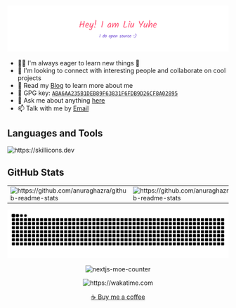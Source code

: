 ![github-header-image](./assets/github-header-image.png)

- 👨‍💻 I'm always eager to learn new things 🌟
- 🤝 I'm looking to connect with interesting people and collaborate on cool projects
- 🔭 Read my [Blog](https://liuyuhe666.github.io) to learn more about me
- 🔑 GPG key: [`ABA6AA235B1DEB89F63831F6FDB9D26CF8A02895`](https://keys.openpgp.org/vks/v1/by-fingerprint/ABA6AA235B1DEB89F63831F6FDB9D26CF8A02895)
- 💬 Ask me about anything [here](https://github.com/liuyuhe666/liuyuhe666/issues)
- 📫 Talk with me by [Email](mailto:cnliuyuhe@gmail.com)

## Languages and Tools

<p>
    <img src="https://skillicons.dev/icons?i=java,go,py,ts,rust,nextjs,nestjs,vue,react,apple,linux,windows,docker,kubernetes,git,github,githubactions,vscode,idea,gmail&perline=10" alt="https://skillicons.dev" />
</p>

## GitHub Stats

<table align="center">
  <tr>
    <td>
      <picture>
        <source
          srcset="https://github-readme-stats-blond-nine-25.vercel.app/api?username=liuyuhe666&show_icons=true&theme=dark&hide_border=true"
          media="(prefers-color-scheme: dark)"
        />
        <source
          srcset="https://github-readme-stats-blond-nine-25.vercel.app/api?username=liuyuhe666&show_icons=true&hide_border=true"
          media="(prefers-color-scheme: light), (prefers-color-scheme: no-preference)"
        />
        <img alt="https://github.com/anuraghazra/github-readme-stats" src="https://github-readme-stats-blond-nine-25.vercel.app/api?username=liuyuhe666&show_icons=true&hide_border=true"/>
      </picture>
    </td>
    <td>
      <picture>
        <source
          srcset="https://github-readme-stats-blond-nine-25.vercel.app/api/top-langs/?username=liuyuhe666&layout=compact&theme=dark&hide_border=true&size_weight=0.5&count_weight=0.5&hide=css%2Chtml"
          media="(prefers-color-scheme: dark)"
        />
        <source
          srcset="https://github-readme-stats-blond-nine-25.vercel.app/api/top-langs/?username=liuyuhe666&layout=compact&hide_border=true&size_weight=0.5&count_weight=0.5&hide=css%2Chtml"
          media="(prefers-color-scheme: light), (prefers-color-scheme: no-preference)"
        />
        <img alt="https://github.com/anuraghazra/github-readme-stats" src="https://github-readme-stats-blond-nine-25.vercel.app/api/top-langs/?username=liuyuhe666&layout=compact&hide_border=true&size_weight=0.5&count_weight=0.5&hide=css%2Chtml"/>
      </picture>
    </td>
  </tr>
</table>

<p align="center">
  <picture>
    <source media="(prefers-color-scheme: dark)" srcset="https://raw.githubusercontent.com/liuyuhe666/liuyuhe666/refs/heads/snake/snake-dark.svg">
    <source media="(prefers-color-scheme: light)" srcset="https://raw.githubusercontent.com/liuyuhe666/liuyuhe666/refs/heads/snake/snake.svg">
    <img alt="https://github.com/Platane/snk" src="https://raw.githubusercontent.com/liuyuhe666/liuyuhe666/refs/heads/snake/snake.svg">
  </picture>
</p>

<p align="center">
  <img alt="nextjs-moe-counter" src="https://nextjs-moe-counter.vercel.app/api/counter?name=liuyuhe666.liuyuhe666.README.md&theme=asoul" />
</p>

<p align="center">
  <img src="https://wakatime.com/badge/user/ae1e6205-1f63-4f22-9a61-f37f4952b925.svg" alt="https://wakatime.com" />
</p>

<p align="center">
  <a href="https://github.com/lyh-gzh/buy-me-a-coffee">☕ Buy me a coffee</a>
</p>
